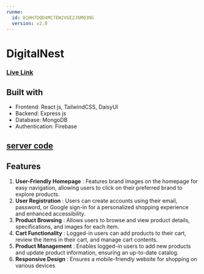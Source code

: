 ```yaml
---
runme:
  id: 01HH7DQD4MC7EW2VGE2J6M03NG
  version: v2.0
---
```


# DigitalNest

### [Live Link](https://digital-nest-7d4fd.web.app/)

## Built with

* Frontend: React js, TailwindCSS, DaisyUI
* Backend: Express js
* Database: MongoDB
* Authentication: Firebase

## [server code](https://github.com/habib33-3/digital-nest-server)

## Features

1. **User-Friendly Homepage** : Features brand images on the homepage for easy navigation, allowing users to click on their preferred brand to explore products.
2. **User Registration** : Users can create accounts using their email, password, or Google sign-in for a personalized shopping experience and enhanced accessibility.
3. **Product Browsing** : Allows users to browse and view product details, specifications, and images for each item.
4. **Cart Functionality** : Logged-in users can add products to their cart, review the items in their cart, and manage cart contents.
5. **Product Management** : Enables logged-in users to add new products and update product information, ensuring an up-to-date catalog.
6. **Responsive Design** : Ensures a mobile-friendly website for shopping on various devices
